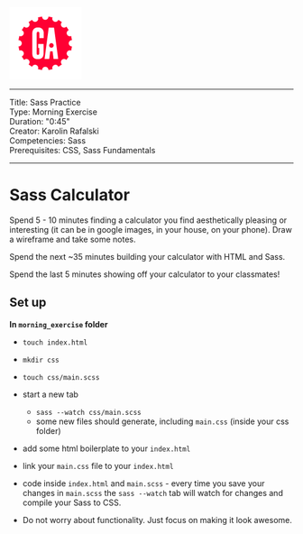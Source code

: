 ![](/ga_cog.png)

---
Title: Sass Practice <br>
Type: Morning Exercise <br>
Duration: "0:45"<br>
Creator: Karolin Rafalski <br>
Competencies: Sass<br>
Prerequisites: CSS, Sass Fundamentals<br>

---

# Sass Calculator

Spend 5 - 10 minutes finding a calculator you find aesthetically pleasing or interesting (it can be in google images, in your house, on your phone). Draw a wireframe and take some notes.

Spend the next ~35 minutes building your calculator with HTML and Sass.

Spend the last 5 minutes showing off your calculator to your classmates!

## Set up

**In `morning_exercise` folder**
- `touch index.html`
- `mkdir css`
- `touch css/main.scss`
- start a new tab
  - `sass --watch css/main.scss`
  - some new files should generate, including `main.css` (inside your css folder)
- add some html boilerplate to your `index.html`
- link your `main.css` file to your `index.html`
- code inside `index.html` and `main.scss` - every time you save your changes in `main.scss` the `sass --watch` tab will watch for changes and compile your Sass to CSS.

- Do not worry about functionality. Just focus on making it look awesome.
